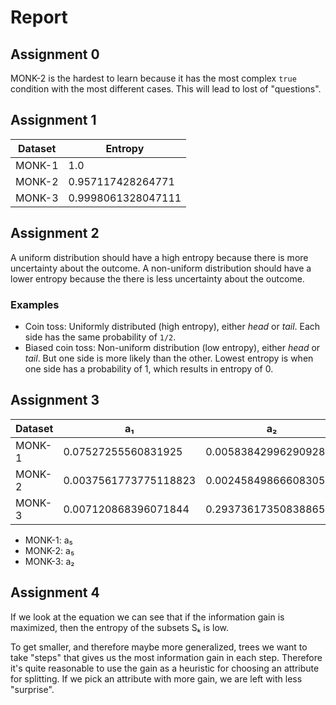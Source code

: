 # Report

## Assignment 0
MONK-2 is the hardest to learn because it has the most complex `true` condition with the most different cases. This will lead to lost of "questions".

## Assignment 1
|Dataset|Entropy           |
|-------|------------------|
|MONK-1 |1.0               |
|MONK-2 |0.957117428264771 |
|MONK-3 |0.9998061328047111|

## Assignment 2
A uniform distribution should have a high entropy because there is more uncertainty about the outcome.
A non-uniform distribution should have a lower entropy because the there is less uncertainty about the outcome.

### Examples
- Coin toss: Uniformly distributed (high entropy), either *head* or *tail*. Each side has the same probability of `1/2`.
- Biased coin toss: Non-uniform distribution (low entropy), either *head* or *tail*. But one side is more likely than the other. Lowest entropy is when one side has a probability of 1, which results in entropy of 0.

## Assignment 3
|Dataset|a₁           |a₂           |a₃           |a₄           |a₅           |a₆           |
|-------|-------------|-------------|-------------|-------------|-------------|-------------|
|MONK-1 | 0.07527255560831925| 0.005838429962909286| 0.00470756661729721| 0.02631169650768228| 0.28703074971578435| 0.0007578557158638421|
|MONK-2 | 0.0037561773775118823| 0.0024584986660830532| 0.0010561477158920196| 0.015664247292643818| 0.01727717693791797| 0.006247622236881467|
|MONK-3 | 0.007120868396071844| 0.29373617350838865| 0.0008311140445336207| 0.002891817288654397| 0.25591172461972755| 0.007077026074097326|

- MONK-1: a₅
- MONK-2: a₅
- MONK-3: a₂

## Assignment 4
If we look at the equation we can see that if the information gain is maximized, then the entropy of the subsets Sₖ is low.

To get smaller, and therefore maybe more generalized, trees we want to take "steps" that gives us the most information gain in each step. Therefore it's quite reasonable to use the gain as a heuristic for choosing an attribute for splitting. If we pick an attribute with more gain, we are left with less "surprise".
